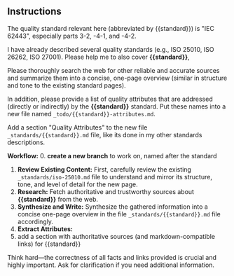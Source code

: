 

## Instructions

The quality standard relevant here (abbreviated by {{standard}}) is  "IEC 62443", especially parts 3-2, -4-1, and -4-2.

I have already described several quality standards (e.g., ISO 25010, ISO 26262, ISO 27001). Please help me to also cover **{{standard}}**,

Please thoroughly search the web for other reliable and accurate sources and summarize them into a concise, one-page overview (similar in structure and tone to the existing standard pages).

In addition, please provide a list of quality attributes that are addressed (directly or indirectly) by the **{{standard}}** standard. Put these names into a new file named `_todo/{{standard}}-attributes.md`.

Add a section "Quality Attributes" to the new file `_standards/{{standard}}.md` file, like its done in my other standards descriptions.

**Workflow:**
0.  **create a new branch** to work on, named after the standard
1.  **Review Existing Content:** First, carefully review the existing `_standards/iso-25010.md` file to understand and mirror its structure, tone, and level of detail for the new page.
2.  **Research:** Fetch authoritative and trustworthy sources about **{{standard}}** from the web.
3.  **Synthesize and Write:** Synthesize the gathered information into a concise one-page overview in the file `_standards/{{standard}}.md` file accordingly.
4.  **Extract Attributes:**
5.  add a section with authoritative sources (and markdown-compatible links) for {{standard}}

Think hard—the correctness of all facts and links provided is crucial and highly important.
Ask for clarification if you need additional information.

